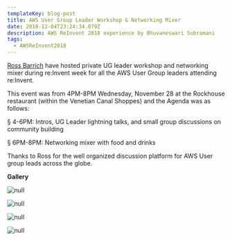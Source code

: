 ```yaml
---
templateKey: blog-post
title: AWS User Group Leader Workshop & Networking Mixer
date: 2018-12-04T23:24:34.079Z
description: AWS ReInvent 2018 experience by Bhuvaneswari Subramani
tags:
  - AWSReInvent2018
---
```

[Ross Barrich](https://www.linkedin.com/in/rossbarich/) have hosted private UG leader workshop and networking mixer during re:Invent week for all the AWS User Group leaders attending re:Invent.

This event was from  4PM-8PM Wednesday, November 28 at the Rockhouse restaurant (within the Venetian Canal Shoppes) and the Agenda was as follows:

§  4-6PM: Intros, UG Leader lightning talks, and small group discussions on community building

§  6PM-8PM: Networking mixer with food and drinks

Thanks to Ross for the well organized discussion platform for AWS User group leads across the globe.

**Gallery**

![null](/img/ug_1.png)

![null](/img/ug_2.png)

![null](/img/ug_3.png)

![null](/img/ug_4.png)
